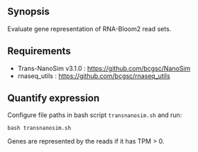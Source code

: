 ## Synopsis

Evaluate gene representation of RNA-Bloom2 read sets.

## Requirements

* Trans-NanoSim v3.1.0 : https://github.com/bcgsc/NanoSim
* rnaseq_utils : https://github.com/bcgsc/rnaseq_utils

## Quantify expression

Configure file paths in bash script `transnanosim.sh` and run:

```
bash transnanosim.sh
```

Genes are represented by the reads if it has TPM > 0.
